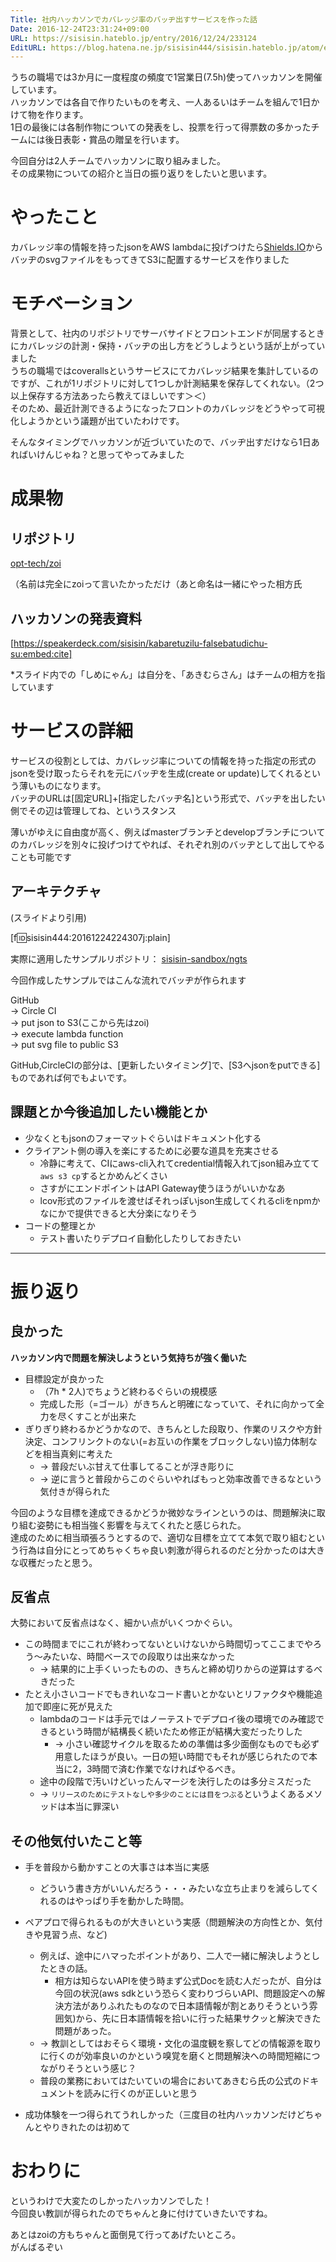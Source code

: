 ```yaml
---
Title: 社内ハッカソンでカバレッジ率のバッヂ出すサービスを作った話
Date: 2016-12-24T23:31:24+09:00
URL: https://sisisin.hateblo.jp/entry/2016/12/24/233124
EditURL: https://blog.hatena.ne.jp/sisisin444/sisisin.hateblo.jp/atom/entry/10328749687200145040
---
```


うちの職場では3か月に一度程度の頻度で1営業日(7.5h)使ってハッカソンを開催しています。  
ハッカソンでは各自で作りたいものを考え、一人あるいはチームを組んで1日かけて物を作ります。  
1日の最後には各制作物についての発表をし、投票を行って得票数の多かったチームには後日表彰・賞品の贈呈を行います。  
  
今回自分は2人チームでハッカソンに取り組みました。  
その成果物についての紹介と当日の振り返りをしたいと思います。  


# やったこと

カバレッジ率の情報を持ったjsonをAWS lambdaに投げつけたら[Shields.IO](http://shields.io/)からバッヂのsvgファイルをもってきてS3に配置するサービスを作りました


# モチベーション
  
背景として、社内のリポジトリでサーバサイドとフロントエンドが同居するときにカバレッジの計測・保持・バッヂの出し方をどうしようという話が上がっていました  
うちの職場ではcoverallsというサービスにてカバレッジ結果を集計しているのですが、これが1リポジトリに対して1つしか計測結果を保存してくれない。（2つ以上保存する方法あったら教えてほしいです＞＜）  
そのため、最近計測できるようになったフロントのカバレッジをどうやって可視化しようかという議題が出ていたわけです。  
  
そんなタイミングでハッカソンが近づいていたので、バッヂ出すだけなら1日あればいけんじゃね？と思ってやってみました  
  
# 成果物

## リポジトリ

[opt-tech/zoi](https://github.com/opt-tech/zoi)
  
（名前は完全にzoiって言いたかっただけ（あと命名は一緒にやった相方氏
  

## ハッカソンの発表資料





[https://speakerdeck.com/sisisin/kabaretuzilu-falsebatudichu-su:embed:cite]


*スライド内での「しめにゃん」は自分を、「あきむらさん」はチームの相方を指しています



# サービスの詳細

サービスの役割としては、カバレッジ率についての情報を持った指定の形式のjsonを受け取ったらそれを元にバッヂを生成(create or update)してくれるという薄いものになります。  
バッヂのURLは[固定URL]+[指定したバッヂ名]という形式で、バッヂを出したい側でその辺は管理してね、というスタンス  
  
薄いがゆえに自由度が高く、例えばmasterブランチとdevelopブランチについてのカバレッジを別々に投げつけてやれば、それぞれ別のバッヂとして出してやることも可能です
  
## アーキテクチャ

(スライドより引用)  

[f:id:sisisin444:20161224224307j:plain]
  
  
実際に適用したサンプルリポジトリ： [sisisin-sandbox/ngts](https://github.com/sisisin-sandbox/ngts/)  
  
今回作成したサンプルではこんな流れでバッヂが作られます  
  
GitHub  
-> Circle CI  
-> put json to S3(ここから先はzoi)  
-> execute lambda function  
-> put svg file to public S3  
  
GitHub,CircleCIの部分は、[更新したいタイミング]で、[S3へjsonをputできる]ものであれば何でもよいです。  
  
## 課題とか今後追加したい機能とか
  
- 少なくともjsonのフォーマットぐらいはドキュメント化する
- クライアント側の導入を楽にするために必要な道具を充実させる
  - 冷静に考えて、CIにaws-cli入れてcredential情報入れてjson組み立てて`aws s3 cp`するとかめんどくさい
  - さすがにエンドポイントはAPI Gateway使うほうがいいかなあ
  - lcov形式のファイルを渡せばそれっぽいjson生成してくれるcliをnpmかなにかで提供できると大分楽になりそう
- コードの整理とか
  - テスト書いたりデプロイ自動化したりしておきたい

---

# 振り返り

## 良かった

**ハッカソン内で問題を解決しようという気持ちが強く働いた**

- 目標設定が良かった
  - （7h * 2人)でちょうど終わるぐらいの規模感
  - 完成した形（=ゴール）がきちんと明確になっていて、それに向かって全力を尽くすことが出来た
- ぎりぎり終わるかどうかなので、きちんとした段取り、作業のリスクや方針決定、コンフリンクトのない(=お互いの作業をブロックしない)協力体制などを相当真剣に考えた
  - -> 普段だいぶ甘えて仕事してることが浮き彫りに
  - -> 逆に言うと普段からこのぐらいやればもっと効率改善できるなという気付きが得られた

今回のような目標を達成できるかどうか微妙なラインというのは、問題解決に取り組む姿勢にも相当強く影響を与えてくれたと感じられた。  
達成のために相当頑張ろうとするので、適切な目標を立てて本気で取り組むという行為は自分にとってめちゃくちゃ良い刺激が得られるのだと分かったのは大きな収穫だったと思う。
  
## 反省点

大勢において反省点はなく、細かい点がいくつかぐらい。

- この時間までにこれが終わってないといけないから時間切ってここまでやろう～みたいな、時間ベースでの段取りは出来なかった
  - -> 結果的に上手くいったものの、きちんと締め切りからの逆算はするべきだった
- たとえ小さいコードでもきれいなコード書いとかないとリファクタや機能追加で即座に死が見えた
  - lambdaのコードは手元ではノーテストでデプロイ後の環境でのみ確認できるという時間が結構長く続いたため修正が結構大変だったりした
    - -> 小さい確認サイクルを取るための準備は多少面倒なものでも必ず用意したほうが良い。一日の短い時間でもそれが感じられたので本当に2，3時間で済む作業でなければやるべき。
  - 途中の段階で汚いけどいったんマージを決行したのは多分ミスだった
  - -> `リリースのためにテストなしや多少のことには目をつぶる`というよくあるメソッドは本当に罪深い

## その他気付いたこと等

- 手を普段から動かすことの大事さは本当に実感
  - どういう書き方がいいんだろう・・・みたいな立ち止まりを減らしてくれるのはやっぱり手を動かした時間。

- ペアプロで得られるものが大きいという実感（問題解決の方向性とか、気付きや見習う点、など)

  - 例えば、途中にハマったポイントがあり、二人で一緒に解決しようとしたときの話。
    - 相方は知らないAPIを使う時まず公式Docを読む人だったが、自分は今回の状況(aws sdkという恐らく変わりづらいAPI、問題設定への解決方法がありふれたものなので日本語情報が割とありそうという雰囲気)から、先に日本語情報を拾いに行った結果サクッと解決できた問題があった。
  - -> 教訓としてはおそらく環境・文化の温度観を察してどの情報源を取りに行くのが効率良いのかという嗅覚を磨くと問題解決への時間短縮につながりそうという感じ？
  - 普段の業務においてはたいていの場合においてあきむら氏の公式のドキュメントを読みに行くのが正しいと思う

- 成功体験を一つ得られてうれしかった（三度目の社内ハッカソンだけどちゃんとやりきれたのは初めて


# おわりに
というわけで大変たのしかったハッカソンでした！  
今回良い教訓が得られたのでちゃんと身に付けていきたいですね。  
  
あとはzoiの方もちゃんと面倒見て行ってあげたいところ。  
がんばるぞい  



